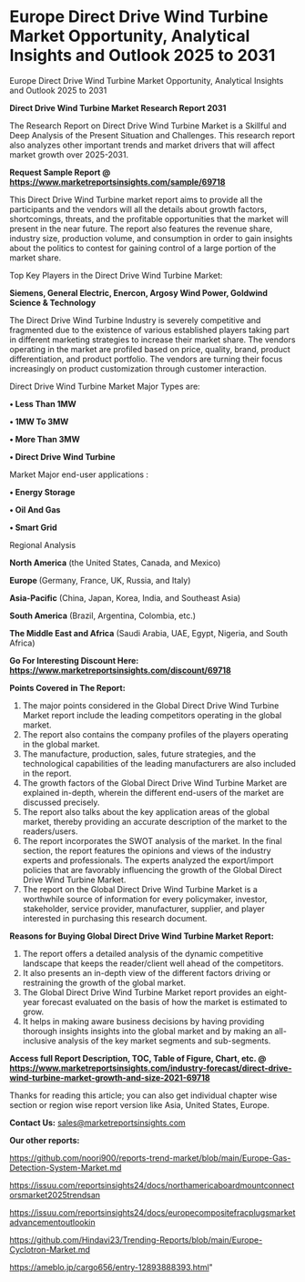 # Europe Direct Drive Wind Turbine Market Opportunity, Analytical Insights and Outlook 2025 to 2031
Europe Direct Drive Wind Turbine Market Opportunity, Analytical Insights and Outlook 2025 to 2031

<strong>Direct Drive Wind Turbine Market Research Report 2031</strong>

The Research Report on Direct Drive Wind Turbine Market is a Skillful and Deep Analysis of the Present Situation and Challenges. This research report also analyzes other important trends and market drivers that will affect market growth over 2025-2031.

<strong>Request Sample Report @ <a href=https://www.marketreportsinsights.com/sample/69718>https://www.marketreportsinsights.com/sample/69718</a></strong>

This Direct Drive Wind Turbine market report aims to provide all the participants and the vendors will all the details about growth factors, shortcomings, threats, and the profitable opportunities that the market will present in the near future. The report also features the revenue share, industry size, production volume, and consumption in order to gain insights about the politics to contest for gaining control of a large portion of the market share.

Top Key Players in the Direct Drive Wind Turbine Market:

<strong>Siemens, General Electric, Enercon, Argosy Wind Power, Goldwind Science & Technology</strong>

The Direct Drive Wind Turbine Industry is severely competitive and fragmented due to the existence of various established players taking part in different marketing strategies to increase their market share. The vendors operating in the market are profiled based on price, quality, brand, product differentiation, and product portfolio. The vendors are turning their focus increasingly on product customization through customer interaction.

Direct Drive Wind Turbine Market Major Types are:

<strong>• Less Than 1MW

• 1MW To 3MW

• More Than 3MW

• Direct Drive Wind Turbine</strong>

Market Major end-user applications :

<strong>• Energy Storage

• Oil And Gas

• Smart Grid</strong>

Regional Analysis

</u><strong><b>North America</b></strong> (the United States, Canada, and Mexico)

<strong><b>Europe </b></strong>(Germany, France, UK, Russia, and Italy)

<strong><b>Asia-Pacific</b></strong> (China, Japan, Korea, India, and Southeast Asia)

<strong><b>South America</b></strong> (Brazil, Argentina, Colombia, etc.)

<strong><b>The Middle East and Africa</b></strong> (Saudi Arabia, UAE, Egypt, Nigeria, and South Africa)

<strong>Go For Interesting Discount Here: <a href=https://www.marketreportsinsights.com/discount/69718>https://www.marketreportsinsights.com/discount/69718</a></strong>

<strong>Points Covered in The Report:</strong>
<ol>
  <li>The major points considered in the Global Direct Drive Wind Turbine Market report include the leading competitors operating in the global market.</li>
  <li>The report also contains the company profiles of the players operating in the global market.</li>
  <li>The manufacture, production, sales, future strategies, and the technological capabilities of the leading manufacturers are also included in the report.</li>
  <li>The growth factors of the Global Direct Drive Wind Turbine Market are explained in-depth, wherein the different end-users of the market are discussed precisely.</li>
  <li>The report also talks about the key application areas of the global market, thereby providing an accurate description of the market to the readers/users.</li>
  <li>The report incorporates the SWOT analysis of the market. In the final section, the report features the opinions and views of the industry experts and professionals. The experts analyzed the export/import policies that are favorably influencing the growth of the Global Direct Drive Wind Turbine Market.</li>
  <li>The report on the Global Direct Drive Wind Turbine Market is a worthwhile source of information for every policymaker, investor, stakeholder, service provider, manufacturer, supplier, and player interested in purchasing this research document.</li>
</ol>
<strong>Reasons for Buying Global Direct Drive Wind Turbine Market Report:</strong>

<ol>
  <li>The report offers a detailed analysis of the dynamic competitive landscape that keeps the reader/client well ahead of the competitors.</li>
  <li>It also presents an in-depth view of the different factors driving or restraining the growth of the global market.</li>
  <li>The Global Direct Drive Wind Turbine Market report provides an eight-year forecast evaluated on the basis of how the market is estimated to grow.</li>
  <li>It helps in making aware business decisions by having providing thorough insights insights into the global market and by making an all-inclusive analysis of the key market segments and sub-segments.</li>
</ol>
<strong>Access full Report Description, TOC, Table of Figure, Chart, etc. @ <a href=https://www.marketreportsinsights.com/industry-forecast/direct-drive-wind-turbine-market-growth-and-size-2021-69718>https://www.marketreportsinsights.com/industry-forecast/direct-drive-wind-turbine-market-growth-and-size-2021-69718</a></strong>


Thanks for reading this article; you can also get individual chapter wise section or region wise report version like Asia, United States, Europe.

<strong>Contact Us:</strong>
sales@marketreportsinsights.com

<strong>Our other reports:</strong>

<a href=https://github.com/noori900/reports-trend-market/blob/main/Europe-Gas-Detection-System-Market.md>https://github.com/noori900/reports-trend-market/blob/main/Europe-Gas-Detection-System-Market.md</a>

<a href=https://issuu.com/reportsinsights24/docs/northamericaboardmountconnectorsmarket2025trendsan>https://issuu.com/reportsinsights24/docs/northamericaboardmountconnectorsmarket2025trendsan</a>

<a href=https://issuu.com/reportsinsights24/docs/europecompositefracplugsmarketadvancementoutlookin>https://issuu.com/reportsinsights24/docs/europecompositefracplugsmarketadvancementoutlookin</a>

<a href=https://github.com/Hindavi23/Trending-Reports/blob/main/Europe-Cyclotron-Market.md>https://github.com/Hindavi23/Trending-Reports/blob/main/Europe-Cyclotron-Market.md</a>

<a href=https://ameblo.jp/cargo656/entry-12893888393.html>https://ameblo.jp/cargo656/entry-12893888393.html</a>"
